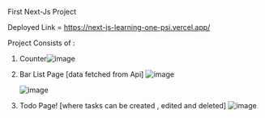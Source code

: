 First Next-Js Project  

Deployed Link = https://next-js-learning-one-psi.vercel.app/ 

Project Consists of :
1. Counter![image](https://github.com/user-attachments/assets/3410c8cf-1506-4061-b6b3-7eae44e1f3ee)

2. Bar List Page [data fetched from Api]
   ![image](https://github.com/user-attachments/assets/f7e6a05a-a4fb-46c3-b437-f9ec7bf1cb2b)

   ![image](https://github.com/user-attachments/assets/eb667fdb-8622-494a-bd60-9086169c6357)


3. Todo Page! [where tasks can be created , edited and deleted]
   ![image](https://github.com/user-attachments/assets/68c114a0-c6fb-41a8-83da-79535aed1979)
   

